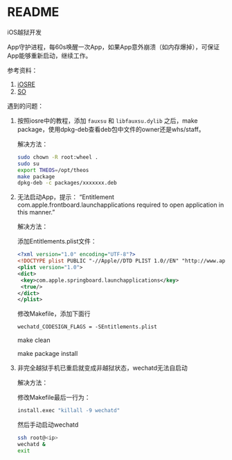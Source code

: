# README

iOS越狱开发

App守护进程，每60s唤醒一次App，如果App意外崩溃（如内存爆掉），可保证App能够重新启动，继续工作。



参考资料：

1. [iOSRE](http://bbs.iosre.com/t/run-a-daemon-as-root-on-ios/212)
2. [SO](https://stackoverflow.com/questions/15025174/pull-notification-locally-on-jailbroken-device)



遇到的问题：

1. 按照iosre中的教程，添加 `fauxsu` 和  `libfauxsu.dylib` 之后，make package，使用dpkg-deb查看deb包中文件的owner还是whs/staff。

   解决方法：

   ```bash
   sudo chown -R root:wheel .
   sudo su
   export THEOS=/opt/theos
   make package
   dpkg-deb -c packages/xxxxxxx.deb
   ```

2. 无法启动App，提示： “Entitlement com.apple.frontboard.launchapplications required to open application in this manner.”

   解决方法：

   添加Entitlements.plist文件：

   ```xml
   <?xml version="1.0" encoding="UTF-8"?>
   <!DOCTYPE plist PUBLIC "-//Apple//DTD PLIST 1.0//EN" "http://www.apple.com/DTDs/PropertyList-1.0.dtd">
   <plist version="1.0">
   <dict>
   	<key>com.apple.springboard.launchapplications</key>
   	<true/>
   </dict>
   </plist>
   ```

   修改Makefile，添加下面行

   ```xml 
   wechatd_CODESIGN_FLAGS = -SEntitlements.plist
   ```

   make clean

   make package install

3. 非完全越狱手机已重启就变成非越狱状态，wechatd无法自启动

   解决方法：

   修改Makefile最后一行为：

   ```makefile
   install.exec "killall -9 wechatd"
   ```

   然后手动启动wechatd

   ```bash
   ssh root@<ip>
   wechatd &
   exit
   ```